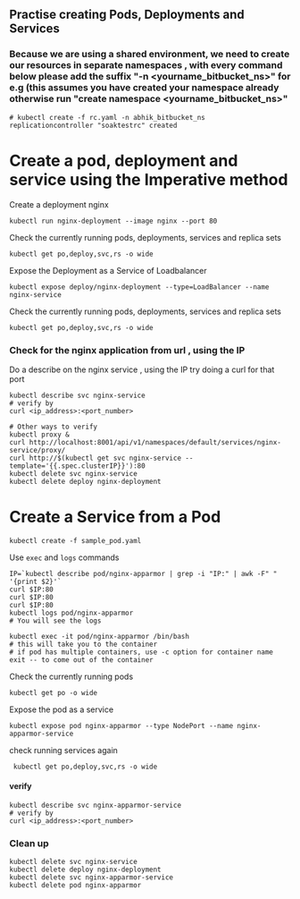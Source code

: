 
## Practise creating Pods, Deployments and Services

### Because we are using a shared environment, we need to create our resources in separate namespaces , with every command below please add the suffix "-n <yourname_bitbucket_ns>" for e.g (this assumes you have created your namespace already otherwise  run "create namespace <yourname_bitbucket_ns>"
```
# kubectl create -f rc.yaml -n abhik_bitbucket_ns
replicationcontroller "soaktestrc" created
```

# Create a pod, deployment and service using the Imperative method
Create a deployment nginx

```
kubectl run nginx-deployment --image nginx --port 80
```

Check the currently running pods, deployments, services and replica sets

```
kubectl get po,deploy,svc,rs -o wide
```

Expose the Deployment as a Service of Loadbalancer 

```
kubectl expose deploy/nginx-deployment --type=LoadBalancer --name nginx-service 
```

Check the currently running pods, deployments, services and replica sets

```
kubectl get po,deploy,svc,rs -o wide
```

### Check for the nginx application from url , using the IP 
Do a describe on the nginx service , using the IP try doing a curl for that port

```
kubectl describe svc nginx-service
# verify by
curl <ip_address>:<port_number>

# Other ways to verify
kubectl proxy &
curl http://localhost:8001/api/v1/namespaces/default/services/nginx-service/proxy/
curl http://$(kubectl get svc nginx-service --template='{{.spec.clusterIP}}'):80
kubectl delete svc nginx-service
kubectl delete deploy nginx-deployment
```

# Create a Service from a Pod

```
kubectl create -f sample_pod.yaml
```

Use `exec` and `logs` commands

```
IP=`kubectl describe pod/nginx-apparmor | grep -i "IP:" | awk -F" " '{print $2}'`
curl $IP:80
curl $IP:80
curl $IP:80
kubectl logs pod/nginx-apparmor
# You will see the logs

kubectl exec -it pod/nginx-apparmor /bin/bash
# this will take you to the container
# if pod has multiple containers, use -c option for container name
exit -- to come out of the container
```

Check the currently running pods

```
kubectl get po -o wide
```

Expose the pod as a service

```
kubectl expose pod nginx-apparmor --type NodePort --name nginx-apparmor-service
```

check running services again

```
 kubectl get po,deploy,svc,rs -o wide
```

#### verify

```
kubectl describe svc nginx-apparmor-service
# verify by
curl <ip_address>:<port_number>
```

### Clean up

```
kubectl delete svc nginx-service
kubectl delete deploy nginx-deployment
kubectl delete svc nginx-apparmor-service
kubectl delete pod nginx-apparmor
```
